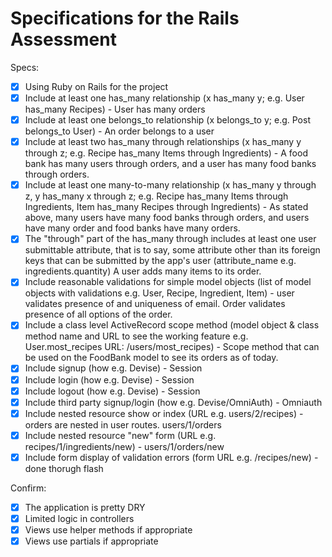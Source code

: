 # Specifications for the Rails Assessment

Specs:
- [x] Using Ruby on Rails for the project
- [x] Include at least one has_many relationship (x has_many y; e.g. User has_many Recipes) - User has many orders
- [x] Include at least one belongs_to relationship (x belongs_to y; e.g. Post belongs_to User) - An order belongs to a user
- [x] Include at least two has_many through relationships (x has_many y through z; e.g. Recipe has_many Items through Ingredients) - A food bank has many users through orders, and a user has many food banks through orders.
- [x] Include at least one many-to-many relationship (x has_many y through z, y has_many x through z; e.g. Recipe has_many Items through Ingredients, Item has_many Recipes through Ingredients) - As stated above, many users have many food banks through orders, and users have many order and food banks have many orders.
- [x] The "through" part of the has_many through includes at least one user submittable attribute, that is to say, some attribute other than its foreign keys that can be submitted by the app's user (attribute_name e.g. ingredients.quantity) A user adds many items to its order.
- [x] Include reasonable validations for simple model objects (list of model objects with validations e.g. User, Recipe, Ingredient, Item) - user validates presence of and uniqueness of email.  Order validates presence of all options of the order.
- [x] Include a class level ActiveRecord scope method (model object & class method name and URL to see the working feature e.g. User.most_recipes URL: /users/most_recipes) - Scope method that can be used on the FoodBank model to see its orders as of today.
- [x] Include signup (how e.g. Devise) - Session
- [x] Include login (how e.g. Devise) - Session
- [x] Include logout (how e.g. Devise) - Session
- [x] Include third party signup/login (how e.g. Devise/OmniAuth) - Omniauth
- [x] Include nested resource show or index (URL e.g. users/2/recipes) - orders are nested in user routes. users/1/orders
- [x] Include nested resource "new" form (URL e.g. recipes/1/ingredients/new) - users/1/orders/new
- [x] Include form display of validation errors (form URL e.g. /recipes/new) - done thorugh flash

Confirm:
- [x] The application is pretty DRY
- [x] Limited logic in controllers
- [x] Views use helper methods if appropriate
- [x] Views use partials if appropriate